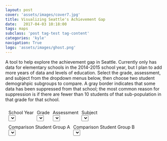```yaml
---
layout: post
cover: 'assets/images/cover7.jpg'
title: Visualizing Seattle's Achievement Gap
date:   2017-04-03 10:18:00
tags: maps
subclass: 'post tag-test tag-content'
categories: 'kyle'
navigation: True
logo: 'assets/images/ghost.png'
---
```


<script charset="utf-8" type="text/javascript" src="http://d3js.org/d3.v4.min.js"></script>
<script charset="utf-8" type="text/javascript" src="http://d3js.org/queue.v1.min.js"></script>
<script charset="utf-8" type="text/javascript" src="http://d3js.org/topojson.v0.min.js"></script>


<style>

svg {
  position: relative;
}


.map {
  width: 960px;
  height: 500px;
}
.map {
  position: relative;
  overflow: hidden;
}
.layer {
  position: absolute;
}
.tile {
  pointer-events: none;
  position: absolute;
  width: 256px;
  height: 256px;
}

	.info {
		padding: 6px 8px;
		font: 14px/16px Arial, Helvetica, sans-serif;
		background: white;
		background: rgba(255,255,255,0.8);
		box-shadow: 0 0 15px rgba(0,0,0,0.2);
		border-radius: 5px;
	}
	.info h4 {
		margin: 0 0 5px;
		color: #777;
	}
.legend {
	text-align: left;
	line-height: 18px;
	color: #555;
}
.legend i {
	width: 18px;
	height: 18px;
	float: left;
	margin-right: 8px;
	opacity: 0.7;
}

.control-container {
  display: inline-block;
  padding: 5px;
}

.control-group {
  display: table-row;
}


</style>
A tool to help explore the achievement gap in Seattle. Currently only has data for elementary schools in the 2014-2015 school year, but I plan to add more years of data and levels of education. Select the grade, assessment, and subject from the dropdown menus below, then choose two student demograhpic subgroups to compare. A gray border indicates that some data has been suppressed from that school; the most common reason for suppression is if there are fewer than 10 students of that sub-population in that grade for that school.


<div id="control-main" class="control-container">
  <div id="control-group-assessment" class="control-container control-group">
    <div id="control-container-select-year" class="control-container control-container-select">
      <div id="control-label-select-year" class="control-label control-label-select">
        School Year
      </div>
      <div id="control-select-year">
        <select id="schoolYear"></select>
      </div>
    </div>
    <div id="control-container-select-grade" class="control-container control-container-select">
      <div id="control-label-select-grade" class="control-label control-label-select">
        Grade
      </div>
      <div id="control-select-grade">
        <select id="grade"></select>
      </div>
    </div>
    <div id="control-container-select-assessment" class="control-container control-container-select">
      <div id="control-label-select-assessment" class="control-label control-label-select">
        Assessment
      </div>
      <div id="control-select-assessment">
        <select id="assessment"></select>
      </div>
    </div>
    <div id="control-container-select-subject" class="control-container control-container-select">
      <div id="control-label-select-subject" class="control-label control-label-select">
        Subject
      </div>
      <div id="control-select-subject">
        <select id="subject"></select>
      </div>
    </div>
  </div>
  <div id="control-group-demographic" class="control-container control-group">
    <div id="control-container-select-demoA" class="control-container control-container-select">
      <div id="control-label-select-demoA" class="control-label control-label-select">
        Comparison Student Group A
      </div>
      <div id="control-select-demoA">
        <select id="demoA"></select>
      </div>
    </div>
    <div id="control-container-select-demoB" class="control-container control-container-select">
      <div id="control-label-select-demoB" class="control-label control-label-select">
        Comparison Student Group B
      </div>
      <div id="control-select-demoB">
        <select id="demoB"></select>
      </div>
    </div>
  </div>
</div>
<div id="map">
</div>


<script>

// To make sure highlighted school shows up correctly
d3.selection.prototype.moveToFront = function() {  
  return this.each(function(){
    this.parentNode.appendChild(this);
  });
};

// Build the dropdown
d3.json("valid_elementary_inputs.json", function(error, collection) {
  if (error) throw error;

  var valid_inputs = collection;

  // Build year dropdown
  d3.select("#schoolYear").on("change", onChangeBroad)
      .selectAll("option")
      .remove()
      .data(Object.keys(valid_inputs))
      .enter()
      .append("option")
      .text(function (d) { return d; })
      .attr("value", function (d) { return d; });

  resetDropdown(valid_inputs, "2014-2015", "3rd", "SBA", "ELA", "Black / African American", "White")

  function onChangeBroad() {

    dropdown = pollDropdown();

    resetDropdown(valid_inputs, dropdown["year"], dropdown["grade"],
                  dropdown["assessment"], dropdown["subject"], dropdown["demoA"], dropdown["demoB"])

    onChangeMap();

  }

  function onChangeMap() {
    var feature = g.selectAll("path")
             .style("fill",function (d,i) { return getColor(computeGap(d.properties)) })
             .style("stroke",function (d,i) { return getBorderColor(computeMiss(d.properties))})
             .style("stroke-width", 2)
             .style("stroke-dasharray", 3)
             .attr("fill-opacity",0.7)
             .style("stroke-opacity",1)
             .on("mouseover",highlightFeature)
             .on("click", highlightFeature)
             .on("mouseout", resetHighlightMouse)
             .on("dblclick", zoomToFeature);
  };

  function resetDropdown(valid_inputs, year, grade, assessment, subject, demoA, demoB) {

      // Update grade
      d3.select("#grade").on("change", onChangeBroad)
          .selectAll("option")
          .remove();
      d3.select("#grade").on("change", onChangeBroad)
          .selectAll("option")
      	  .data(Object.keys(valid_inputs[year]))
          .enter()
      	  .append("option")
      		.text(function (d) { return d; })
          .attr("value", function (d) { return d; });

      if (isValidOpt("grade", grade)) {
        d3.select("#grade").property("value", grade);
      } else{
        var grade = d3.select("#grade").node().value
      };


      // Update assessment
      d3.select("#assessment").on("change", onChangeBroad)
          .selectAll("option")
          .remove()
      d3.select("#assessment").on("change", onChangeBroad)
          .selectAll("option")
      	  .data(Object.keys(valid_inputs[year][grade]))
          .enter()
      	  .append("option")
      		.text(function (d) { return d; })
          .attr("value", function (d) { return d; });

      if (isValidOpt("assessment", assessment)) {
        d3.select("#assessment").property("value", assessment);
      } else{
        var assessment = d3.select("#assessment").node().value
      };

      // Update subject
      d3.select("#subject").on("change", onChangeBroad)
          .selectAll("option")
          .remove()
      d3.select("#subject").on("change", onChangeBroad)
          .selectAll("option")
          .data(Object.keys(valid_inputs[year][grade][assessment]))
          .enter()
          .append("option")
          .text(function (d) { return d; })
          .attr("value", function (d) { return d; });

      if (isValidOpt("subject", subject)) {
        d3.select("#subject").property("value", subject);
      } else{
        var subject = d3.select("#subject").node().value
      };

      // Update demoA
      d3.select("#demoA").on("change", onChangeMap)
          .selectAll("option")
          .remove()
      d3.select("#demoA").on("change", onChangeMap)
          .selectAll("option")
          .data(valid_inputs[year][grade][assessment][subject])
          .enter()
          .append("option")
          .text(function (d) { return d; })
          .attr("value", function (d) { return d; });

      if (isValidOpt("demoA", demoA)) {
        d3.select("#demoA").property("value", demoA);
      };
      // Update demoB
      d3.select("#demoB").on("change", onChangeMap)
          .selectAll("option")
          .remove()
      d3.select("#demoB").on("change", onChangeMap)
          .selectAll("option")
          .data(valid_inputs[year][grade][assessment][subject])
          .enter()
          .append("option")
          .text(function (d) { return d; })
          .attr("value", function (d) { return d; });

      if (isValidOpt("demoB", demoB)) {
        d3.select("#demoB").property("value", demoB);
      };

  }

});

// Build the map
var map = L.map('map').setView([47.6062, -122.3321], 11);
L.tileLayer('http://server.arcgisonline.com/ArcGIS/rest/services/Canvas/World_Light_Gray_Base/MapServer/tile/{z}/{y}/{x}', {
	maxZoom: 18,
	attribution: '&copy; <a href="http://www.openstreetmap.org/copyright">OpenStreetMap</a>'
}).addTo(map);

var svg = d3.select(map.getPanes().overlayPane).append("svg"),
    g = svg.append("g").attr("class", "leaflet-zoom-hide");

// Grab the student data
d3.json("elementary_layer.json", function(error, collection) {
  if (error) throw error;



  var transform = d3.geoTransform({point: projectPoint}),
      path = d3.geoPath().projection(transform);

  var feature = g.selectAll("path")
      .data(collection.features)
    .enter().append("path").attr("d", path)
           .style("fill",function (d,i) { return getColor(computeGap(d.properties)) })
           .style("stroke",function (d,i) { return getBorderColor(computeMiss(d.properties))})
           .style("stroke-width", 2)
           .style("stroke-dasharray", 3)
           .attr("fill-opacity",0.7)
           .style("stroke-opacity",1)
           .on("mouseover",highlightFeature)
           .on("click", highlightFeature)
           .on("mouseout", resetHighlightMouse)
           .on("dblclick", zoomToFeature);
   map.on("viewreset", reset);
   reset();

   // Reposition the SVG to cover the features.
   function reset() {
     var bounds = path.bounds(collection),
         topLeft = bounds[0],
         bottomRight = bounds[1];

     svg .attr("width", bottomRight[0] - topLeft[0])
         .attr("height", bottomRight[1] - topLeft[1])
         .style("left", topLeft[0] + "px")
         .style("top", topLeft[1] + "px");

     g.attr("transform", "translate(" + -topLeft[0] + "," + -topLeft[1] + ")");

     feature.attr("d", path);
   }


  // Use Leaflet to implement a D3 geometric transformation.
  function projectPoint(x, y) {
    var point = map.latLngToLayerPoint(new L.LatLng(y, x));
    this.stream.point(point.x, point.y);
  }



});
map.attributionControl.addAttribution('Assessment data &copy; <a href="http://www.k12.wa.us/">OSPI</a>');

var legend = L.control({position: 'bottomright'});

legend.onAdd = function (map) {

  var div = L.DomUtil.create('div', 'info legend'),
    grades = [60, 60, 45, 30, 15, 5, 5, 15, 30, 45,  60],
    labels = [],
    from, to;

  for (var i = 0; i < grades.length; i++) {
    from = grades[i];
    to = grades[i + 1];

    var flip_spot = 5;

    var flip = i >= flip_spot

    if (i==0 || i==(grades.length-1)) {

      if (flip) {
        var color = getColor(-grades[i]-1)
      } else {
        var color = getColor(grades[i]+1)
      }

      labels.push(
        '<i style="background:' + color + '"></i> ' +
        from + '+');

    } else if (i==flip_spot) {
        var color = getColor(0)
        labels.push(
          '<i style="background:' + color + '"></i> ' +
          grades[i] + '&ndash;' + grades[i+1]);
      } else if (flip) {
        console.log(-(grades[i+1] - grades[i])/2 -grades[i])
        var color = getColor(-(grades[i+1] - grades[i])/2 -grades[i])
        labels.push(
          '<i style="background:' + color + '"></i> ' +
          grades[i] + '&ndash;' + grades[i+1]);
      }
      else {
        var color = getColor((grades[i] - grades[i+1])/2 +grades[i+1])
        labels.push(
          '<i style="background:' + color + '"></i> ' +
          grades[i] + '&ndash;' + grades[i+1]);
      }
    }




  div.innerHTML = labels.join('<br>');
  return div;
};

legend.addTo(map);

// get color depending on population density value
function getColor(d) {
 return d > 60 ? '#313695' :
        d > 45  ? '#4575b4' :
        d > 30  ? '#74add1' :
        d > 15  ? '#abd9e9' :
        d > 5   ? '#e0f3f8' :
        d > -5   ? '#ffffbf' :
        d > -15  ? '#fee090' :
        d > -30 ? '#fdae61' :
        d > -45  ? '#f46d43' :
        d > -60   ? '#d73027' :
                   '#a50026';
}
function getBorderColor(d) {
 return d  ? 'gray' :
                   'black';
}


// control that shows state info on hover
var info = L.control();

info.onAdd = function (map) {
  this._div = L.DomUtil.create('div', 'info');
  this.update();
  return this._div;
};

info.update = function (props) {
  this._div.innerHTML = computeText(props)
};
info.addTo(map);

function isValidOpt(select_id, option) {


  var opts = document.getElementById(select_id).options;
  var opt_values = [];
  for (i = 0; i < opts.length; i++) {
    opt_values.push(opts[i].value);
  }


  return (opt_values.indexOf(option) > -1);

};

function pollDropdown() {
  var current_year = d3.select("#schoolYear").node().value
  var current_grade = d3.select("#grade").node().value
  var current_assessment = d3.select("#assessment").node().value
  var current_subject = d3.select("#subject").node().value
  var demoA = d3.select("#demoA").node().value
  var demoB = d3.select("#demoB").node().value

  return {
          "year": current_year,
          "grade": current_grade,
          "assessment": current_assessment,
          "subject": current_subject,
          "demoA": demoA,
          "demoB": demoB
        };
};

var lastClicked;
function highlightFeatureLogic(e, feature) {
  feature.style("stroke-width", 5)
  feature.moveToFront()
  feature.style("stroke-dasharray", 0 )
  feature.attr("fill-opacity",0.7)
  feature.style("stroke-opacity",1)
  var layer = e.target;


  info.update(e.properties);

  if (lastClicked) {
  resetHighlightClick(lastClicked);
  };
};



function highlightFeature(e) {

  var feature = d3.select(this)

  // Without the data()[0].id comparison,
  // repeatedly selecting an element will unhighlight it
  // Additionally, we dont want to highlight the same thing over and over again
  // Fixes a weird ie bug
  if (!lastClicked) {
    highlightFeatureLogic(e, feature);
  } else if (lastClicked.data()[0].id != feature.data()[0].id) {
    highlightFeatureLogic(e, feature);

  };

  lastClicked = feature;
}
function resetHighlightMouse(feature) {
  var feature = d3.select(this)
  resetStyle(feature)
  info.update();
  lastClicked = null;
}
function resetHighlightClick(feature) {

  resetStyle(feature)
}

function resetStyle(feature) {

  feature.style("stroke-width", 2)
  feature.style("stroke-dasharray", 3)
  feature.attr("fill-opacity",0.7)
  feature.style("stroke-opacity",1.0)
}

function zoomToFeature(e) {
  map.fitBounds(e.target.getBounds());
}

function onEachFeature(feature, layer) {
  layer.on({
    mouseover: highlightFeature,
    click: highlightFeature,
    mouseout: resetHighlightMouse,
    dblclick: zoomToFeature
  });
}

function computeGap(properties) {
  var dropdown = pollDropdown();
  var year = dropdown["year"]
  var grade = dropdown["grade"]
  var assessment = dropdown["assessment"]
  var subject = dropdown["subject"]
  var demoA = dropdown["demoA"]
  var demoB = dropdown["demoB"]


  var valA = properties[year][grade][assessment][subject][demoA].value
  var valB = properties[year][grade][assessment][subject][demoB].value
  gap = valA - valB;

  return valA-valB
};

function computeMiss(properties) {
  var dropdown = pollDropdown();
  var year = dropdown["year"]
  var grade = dropdown["grade"]
  var assessment = dropdown["assessment"]
  var subject = dropdown["subject"]
  var demoA = dropdown["demoA"]
  var demoB = dropdown["demoB"]

  var missA = properties[year][grade][assessment][subject][demoA].missing
  var missB = properties[year][grade][assessment][subject][demoB].missing

  return (missA || missB)
}

function computeText(properties) {

  if (properties){

    var dropdown = pollDropdown();
    var year = dropdown["year"]
    var grade = dropdown["grade"]
    var assessment = dropdown["assessment"]
    var subject = dropdown["subject"]
    var demoA = dropdown["demoA"]
    var demoB = dropdown["demoB"]
    var valA = properties[year][grade][assessment][subject][demoA].value
    var valB = properties[year][grade][assessment][subject][demoB].value
    var missA = properties[year][grade][assessment][subject][demoA].missing
    var missB = properties[year][grade][assessment][subject][demoB].missing

    if (valA < valB) {
      var lowVal = valA;
      var highVal = valB;
      var lowMiss = missA;
      var highMiss = missB;
      var lowName = demoA;
      var highName = demoB;
    } else {
      var lowVal = valB;
      var highVal = valA;
      var lowMiss = missB;
      var highMiss = missA;
      var lowName = demoB;
      var highName = demoA;
    }

    // Add a space to the names so I can get rid of all

    var gap = highVal - lowVal;
    gap = gap.toFixed(1)

    if (highName == "All"){
      var highName = ""
    } else {
      var highName = highName + " "
    }
    if (lowName == "All"){
      var lowName = ""
    } else {
      var lowName = lowName + " "
    }


    if (missA && missB) {
      ret = '<h4>Achievement Gap</h4>' +  (properties ?
        '<b>' + properties.ES_ZONE + '</b><br />' + 'All data are suppressed for this school. City-wide, '+ gap + '% more ' + highName + 'students meet standards than their ' + lowName + 'peers'
        : 'Hover over a school');
    } else if(highMiss) {
      ret = '<h4>Achievement Gap</h4>' +  (properties ?
        '<b>' + properties.ES_ZONE + '</b><br />' + highName +'student data are suppressed for this school. City-wide, '+ gap + '% more ' + highName + 'students meet standards than '+ lowName + 'students at this school'
        : 'Hover over a school');
    } else if(lowMiss) {

      ret = '<h4>Achievement Gap</h4>' +  (properties ?
        '<b>' + properties.ES_ZONE + '</b><br />' + lowName +'student data are suppressed for this school. '+ gap + '% more ' + highName + 'students at this school meet standards than '+ lowName + 'students city-wide.'
        : 'Hover over a school');
    } else {
      if (highName != "All") {
        ret = '<h4>Achievement Gap</h4>' +  (properties ?
          '<b>' + properties.ES_ZONE + '</b><br />' + gap + '% more ' + highName + 'students meet standards than their ' + lowName + 'peers at this school.'
          : 'Hover over a school');
      } else {
        ret = '<h4>Achievement Gap</h4>' +  (properties ?
          '<b>' + properties.ES_ZONE + '</b><br />' + gap + '% fewer ' + lowName + ' students meet standards than their peers at this school.'
          : 'Hover over a school');
      }

    }
    return ret;
  }
  return '<h4>Achievement Gap</h4>' + 'Hover over a school'
};

</script>
